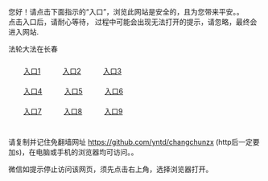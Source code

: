 您好！请点击下面指示的“入口”，浏览此网站是安全的，且为您带来平安。。 <br/>
点击入口后，请耐心等待， 过程中可能会出现无法打开的提示，请忽略，最终会进入网站. </br>

法轮大法在长春<br/>
<div style="padding:10px"><a style="margin:20px" target="_blank" href="https://drfpqein6df6a.cloudfront.net/2Qpsp?fhmjc" id="ccLink1" rel="nofollow">入口1</a> <a target="_blank" style="margin:20px" href="https://d3jyzc7pmtc9cs.cloudfront.net/2Qpsp?iyznn" id="ccLink2" rel="nofollow">入口2</a> <a style="margin:20px" target="_blank" href="https://d2g4j79o9jzxnr.cloudfront.net/2Qpsp?fpjtxpm" id="ccLink3" rel="nofollow">入口3</a></div>

<div style="padding:10px" ><a style="margin:20px" target="_blank" href="https://drfpqein6df6a.cloudfront.net/2Qpsp?fhmjc" id="ccLink4" rel="nofollow">入口4</a> <a style="margin:20px" href="https://d3jyzc7pmtc9cs.cloudfront.net/2Qpsp?iyznn" target="_blank" id="ccLink5" rel="nofollow">入口5</a> <a style="margin:20px" href="https://d2g4j79o9jzxnr.cloudfront.net/2Qpsp?fpjtxpm" target="_blank" id="ccLink6" rel="nofollow">入口6</a></div>

<div style="padding:10px"><a style="margin:20px" target="_blank" href="https://drfpqein6df6a.cloudfront.net/2Qpsp?fhmjc" id="ccLink7" rel="nofollow">入口7</a> <a style="margin:20px" href="https://d3jyzc7pmtc9cs.cloudfront.net/2Qpsp?iyznn" target="_blank" id="ccLink8" rel="nofollow">入口8</a> <a style="margin:20px" target="_blank" href="https://d2g4j79o9jzxnr.cloudfront.net/2Qpsp?fpjtxpm" id="ccLink9" rel="nofollow">入口9</a></div>

<br/>



请复制并记住免翻墙网址 https://github.com/yntd/changchunzx (http后一定要加s)，在电脑或手机的浏览器均可访问。。<br/>

微信如提示停止访问该网页，须先点击右上角，选择浏览器打开。
